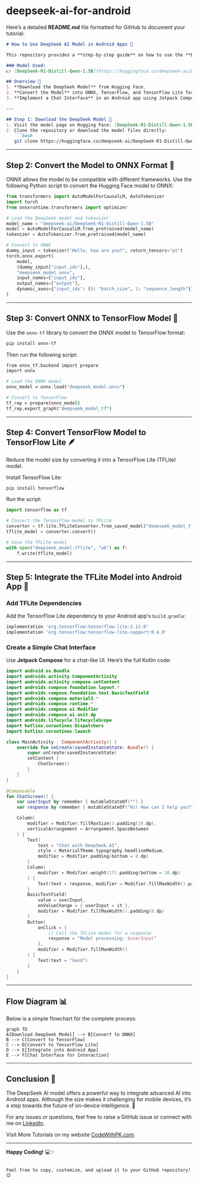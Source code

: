 # deepseek-ai-for-android

Here’s a detailed **README.md** file formatted for GitHub to document your tutorial:

```markdown
# How to Use DeepSeek AI Model in Android Apps 🚀

This repository provides a **step-by-step guide** on how to use the **DeepSeek AI** model in Android apps. Although the model size is quite large for mobile devices (the smallest model is around 4GB), it's still an exciting experiment worth trying!

### Model Used:
👉 [DeepSeek-R1-Distill-Qwen-1.5B](https://huggingface.co/deepseek-ai/DeepSeek-R1-Distill-Qwen-1.5B)  

## Overview 📖
1. **Download the DeepSeek Model** from Hugging Face.
2. **Convert the Model** into ONNX, TensorFlow, and TensorFlow Lite formats.
3. **Implement a Chat Interface** in an Android app using Jetpack Compose.

---

## Step 1: Download the DeepSeek Model 🧩
1. Visit the model page on Hugging Face: [DeepSeek-R1-Distill-Qwen-1.5B](https://huggingface.co/deepseek-ai/DeepSeek-R1-Distill-Qwen-1.5B).
2. Clone the repository or download the model files directly:
   ```bash
   git clone https://huggingface.co/deepseek-ai/DeepSeek-R1-Distill-Qwen-1.5B
   ```

---

## Step 2: Convert the Model to ONNX Format 🔄
ONNX allows the model to be compatible with different frameworks. Use the following Python script to convert the Hugging Face model to ONNX:

```python
from transformers import AutoModelForCausalLM, AutoTokenizer
import torch
from onnxruntime.transformers import optimizer

# Load the DeepSeek model and tokenizer
model_name = "deepseek-ai/DeepSeek-R1-Distill-Qwen-1.5B"
model = AutoModelForCausalLM.from_pretrained(model_name)
tokenizer = AutoTokenizer.from_pretrained(model_name)

# Convert to ONNX
dummy_input = tokenizer("Hello, how are you?", return_tensors="pt")
torch.onnx.export(
    model,
    (dummy_input["input_ids"],),
    "deepseek_model.onnx",
    input_names=["input_ids"],
    output_names=["output"],
    dynamic_axes={"input_ids": {0: "batch_size", 1: "sequence_length"}}
)
```

---

## Step 3: Convert ONNX to TensorFlow Model 🔧
Use the `onnx-tf` library to convert the ONNX model to TensorFlow format:
```bash
pip install onnx-tf
```

Then run the following script:
```bash
from onnx_tf.backend import prepare
import onnx

# Load the ONNX model
onnx_model = onnx.load("deepseek_model.onnx")

# Convert to TensorFlow
tf_rep = prepare(onnx_model)
tf_rep.export_graph("deepseek_model_tf")
```

---

## Step 4: Convert TensorFlow Model to TensorFlow Lite 🪶
Reduce the model size by converting it into a TensorFlow Lite (TFLite) model.

Install TensorFlow Lite:
```bash
pip install tensorflow
```

Run the script:
```python
import tensorflow as tf

# Convert the TensorFlow model to TFLite
converter = tf.lite.TFLiteConverter.from_saved_model("deepseek_model_tf")
tflite_model = converter.convert()

# Save the TFLite model
with open("deepseek_model.tflite", "wb") as f:
    f.write(tflite_model)
```

---

## Step 5: Integrate the TFLite Model into Android App 📱
### Add TFLite Dependencies
Add the TensorFlow Lite dependency to your Android app's `build.gradle`:
```gradle
implementation 'org.tensorflow:tensorflow-lite:2.12.0'
implementation 'org.tensorflow:tensorflow-lite-support:0.4.0'
```

### Create a Simple Chat Interface
Use **Jetpack Compose** for a chat-like UI. Here’s the full Kotlin code:

```kotlin
import android.os.Bundle
import androidx.activity.ComponentActivity
import androidx.activity.compose.setContent
import androidx.compose.foundation.layout.*
import androidx.compose.foundation.text.BasicTextField
import androidx.compose.material3.*
import androidx.compose.runtime.*
import androidx.compose.ui.Modifier
import androidx.compose.ui.unit.dp
import androidx.lifecycle.lifecycleScope
import kotlinx.coroutines.Dispatchers
import kotlinx.coroutines.launch

class MainActivity : ComponentActivity() {
    override fun onCreate(savedInstanceState: Bundle?) {
        super.onCreate(savedInstanceState)
        setContent {
            ChatScreen()
        }
    }
}

@Composable
fun ChatScreen() {
    var userInput by remember { mutableStateOf("") }
    var response by remember { mutableStateOf("Hi! How can I help you?") }

    Column(
        modifier = Modifier.fillMaxSize().padding(16.dp),
        verticalArrangement = Arrangement.SpaceBetween
    ) {
        Text(
            text = "Chat with DeepSeek AI",
            style = MaterialTheme.typography.headlineMedium,
            modifier = Modifier.padding(bottom = 8.dp)
        )
        Column(
            modifier = Modifier.weight(1f).padding(bottom = 16.dp)
        ) {
            Text(text = response, modifier = Modifier.fillMaxWidth().padding(8.dp))
        }
        BasicTextField(
            value = userInput,
            onValueChange = { userInput = it },
            modifier = Modifier.fillMaxWidth().padding(8.dp)
        )
        Button(
            onClick = {
                // Call the TFLite model for a response
                response = "Model processing: $userInput"
            },
            modifier = Modifier.fillMaxWidth()
        ) {
            Text(text = "Send")
        }
    }
}
```

---

## Flow Diagram 📊
Below is a simple flowchart for the complete process:

```mermaid
graph TD
A[Download DeepSeek Model] --> B[Convert to ONNX]
B --> C[Convert to TensorFlow]
C --> D[Convert to TensorFlow Lite]
D --> E[Integrate into Android App]
E --> F[Chat Interface for Interaction]
```

---

## Conclusion 🎉
The DeepSeek AI model offers a powerful way to integrate advanced AI into Android apps. Although the size makes it challenging for mobile devices, it’s a step towards the future of on-device intelligence. 🧠  

For any issues or questions, feel free to raise a GitHub issue or connect with me on [LinkedIn](https://www.linkedin.com/in/codewithpk/).  

Visit More Tutorials on my website [CodeWithPK.com](https://codewithpk.com/).  

---

**Happy Coding!** 💻✨
``` 

Feel free to copy, customize, and upload it to your GitHub repository! 😊
